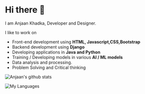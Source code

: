 # Hi there 👋

I am Anjaan Khadka, Developer and Designer.

I like to work on

- Front-end development using **HTML, Javascript,CSS,Bootstrap**
- Backend development using **Django**
- Developing applications in **Java and Python**
- Training / Developing models in various **AI / ML models**
- Data analysis and processing.
- Problem Solving and Critical thinking

![Anjaan's github stats](https://github-readme-stats.vercel.app/api?username=AnjaanKhadka&show_icons=true&theme=tokyonight&custom_title=My+Github+stats+in+a+nutshell)

![My Languages](https://github-readme-stats.vercel.app/api/top-langs/?username=AnjaanKhadka&hide=css,html&layout=compact&theme=tokyonight&custom_title=My+Prefered+Languages)

